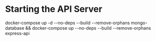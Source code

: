 # Starting the API Server 

docker-compose up -d --no-deps --build --remove-orphans  mongo-database && docker-compose up --no-deps --build --remove-orphans  express-api 